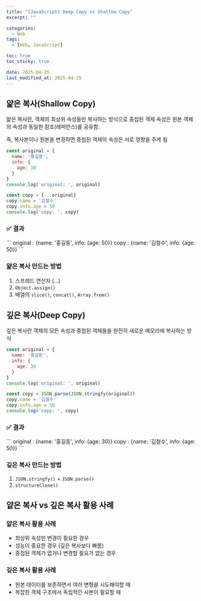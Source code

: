 ```yaml
---
title: "[JavaScript] Deep Copy vs Shallow Copy"
excerpt: ""

categories:
  - Web
tags:
  - [Web, JavaScript]

toc: true
toc_sticky: true

date: 2025-04-25
last_modified_at: 2025-04-25
---
```


## 얉은 복사(Shallow Copy)
얉은 복사란, 객체의 최상위 속성들만 복사하는 방식으로 중첩된 객체 속성은 원본 객체의 속성과 동일한 참조(레퍼런스)를 공유함.

즉, 복사본이나 원본을 변경하면 중첩된 객체의 속성은 서로 영향을 주게 됨
   
```js
const original = {
  name: '홍길동',
  info: {
    age: 30
  }
}
console.log('original: ', original)

const copy = {...original}
copy.name = '김철수'
copy.info.age = 50
console.log('copy: ', copy)
```
   
<h3>✅ 결과</h3>
```
original : {name: '홍길동', info: {age: 50}}
copy : {name: '김철수', info: {age: 50}}
```
   
### 얉은 복사 만드는 방법
1. 스프레드 연산자 (...) 
2. `Object.assign()` 
3. 배열의 `slice()`, `concat()`, `Array.from()`
   
   
## 깊은 복사(Deep Copy)
깊은 복사란 객체의 모든 속성과 중첩된 객체들을 완전히 새로운 메모리에 복사하는 방식
   
```js
const original = {
  name: '홍길동',
  info: {
    age: 30
  }
}
console.log('original: ', original)

const copy = JSON.parse(JSON.stringfy(original))
copy.name = '김철수'
copy.info.age = 50
console.log('copy: ', copy)
```
   
<h3>✅ 결과</h3>
```
original : {name: '홍길동', info: {age: 30}}
copy : {name: '김철수', info: {age: 50}}
```
   
### 깊은 복사 만드는 방법
1. `JSON.stringfy()` + `JSON.parse()`
2. `structureClone()`
   
   
## 얕은 복사 vs 깊은 복사 활용 사례
### 얕은 복사 활용 사례
- 최상위 속성만 변경이 필요한 경우
- 성능이 중요한 경우 (깊은 복사보다 빠름)
- 중첩된 객체가 없거나 변경할 필요가 없는 경우
   
### 깊은 복사 활용 사례
- 원본 데이터를 보존하면서 여러 변형을 시도해야할 때
- 복잡한 객체 구조에서 독립적인 사본이 필요할 때
